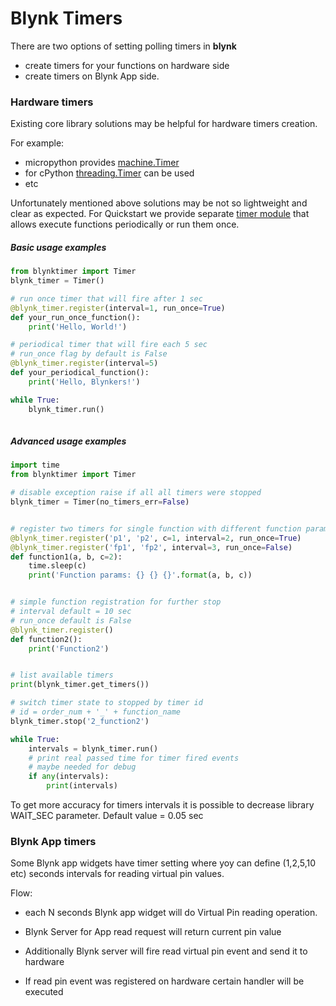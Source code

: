 # Blynk Timers
There are two options of setting polling timers in **blynk**
    
   - create timers for your functions on hardware side
   - create timers on Blynk App side.
   
### Hardware timers
Existing core library solutions may be helpful for hardware timers creation.
   
   For example:
   - micropython provides [machine.Timer][micropython-timer]
   - for cPython [threading.Timer][threading-timer] can be used
   - etc
   
   Unfortunately mentioned above solutions may be not so lightweight and clear as expected.
   For Quickstart we provide separate [timer module][blynktimer] that allows execute functions periodically or run them once.
   
##### Basic usage examples   
```python
from blynktimer import Timer
blynk_timer = Timer()

# run once timer that will fire after 1 sec   
@blynk_timer.register(interval=1, run_once=True)
def your_run_once_function():
    print('Hello, World!')

# periodical timer that will fire each 5 sec
# run_once flag by default is False
@blynk_timer.register(interval=5)
def your_periodical_function():
    print('Hello, Blynkers!')

while True:
    blynk_timer.run()
        
```   

##### Advanced usage examples   
```python
import time
from blynktimer import Timer

# disable exception raise if all all timers were stopped
blynk_timer = Timer(no_timers_err=False)


# register two timers for single function with different function parameters
@blynk_timer.register('p1', 'p2', c=1, interval=2, run_once=True)
@blynk_timer.register('fp1', 'fp2', interval=3, run_once=False)
def function1(a, b, c=2):
    time.sleep(c)
    print('Function params: {} {} {}'.format(a, b, c))


# simple function registration for further stop
# interval default = 10 sec
# run_once default is False
@blynk_timer.register()
def function2():
    print('Function2')


# list available timers
print(blynk_timer.get_timers())

# switch timer state to stopped by timer id
# id = order_num + '_' + function_name
blynk_timer.stop('2_function2')

while True:
    intervals = blynk_timer.run()
    # print real passed time for timer fired events
    # maybe needed for debug
    if any(intervals):
        print(intervals)
```
   
To get more accuracy for timers intervals it is possible to decrease library WAIT_SEC parameter. Default value = 0.05 sec

### Blynk App timers
Some Blynk app widgets have timer setting where yoy can define (1,2,5,10 etc) seconds intervals for reading 
virtual pin values.

Flow:
 - each N seconds Blynk app widget will do Virtual Pin reading operation.
 - Blynk Server for App read request will return current pin value 
 - Additionally Blynk server will fire read virtual pin event and send it to hardware
 - If read pin event was registered on hardware certain handler will be executed      
   
   [micropython-timer]: https://docs.micropython.org/en/latest/library/machine.Timer.html
   [threading-timer]:https://docs.python.org/3/library/threading.html#threading.Timer
   [blynktimer]: https://github.com/blynkkk/lib-python/blob/master/blynktimer.py 